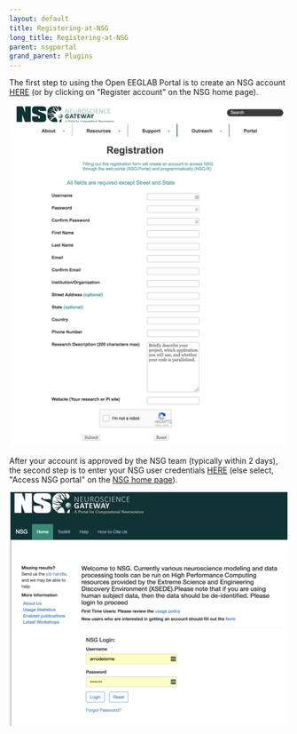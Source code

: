 ```yaml
---
layout: default
title: Registering-at-NSG
long_title: Registering-at-NSG
parent: nsgportal
grand_parent: Plugins
---
```

The first step to using the Open EEGLAB Portal is to create an NSG account [HERE](https://www.nsgportal.org/gest/reg.php) (or by clicking on "Register account" on the NSG home page).

<center>
<img src="https://github.com/nucleuscub/pop_nsg_wiki/blob/master/docs/img/500px-NSG11.png" alt="drawing" width="500"/>
</center>

After your account is approved by the NSG team (typically within 2 days), the second step is to enter your NSG user credentials [HERE](https://nsgdev.sdsc.edu:8443/portal2/login!input.action) (else select, "Access NSG portal" on the [NSG home page](http://www.nsgportal.org/)).


<center>
<img src="https://github.com/nucleuscub/pop_nsg_wiki/blob/master/docs/img/500px-NSG2.png" alt="drawing" width="500"/>
</center>